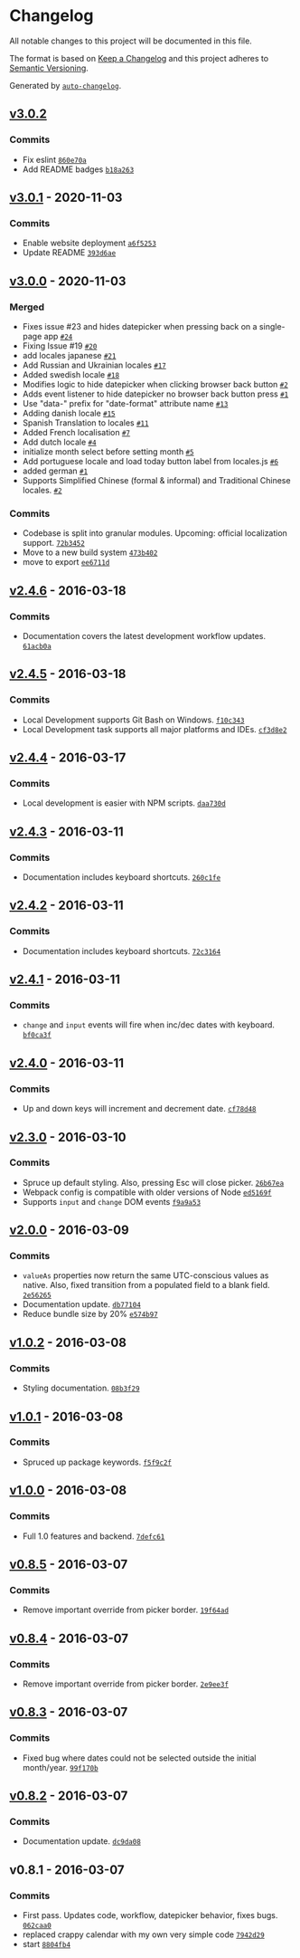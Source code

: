 # Changelog

All notable changes to this project will be documented in this file.

The format is based on [Keep a Changelog](https://keepachangelog.com/en/1.0.0/)
and this project adheres to [Semantic Versioning](https://semver.org/spec/v2.0.0.html).

Generated by [`auto-changelog`](https://github.com/CookPete/auto-changelog).

## [v3.0.2](https://github.com/little-core-labs/date-input-polyfill/compare/v3.0.1...v3.0.2)

### Commits

- Fix eslint [`860e70a`](https://github.com/little-core-labs/date-input-polyfill/commit/860e70a3775fc9842b408cc81c0ff04a39c0bcb6)
- Add README badges [`b18a263`](https://github.com/little-core-labs/date-input-polyfill/commit/b18a2632965a7edb793c9d6fa51fab742de86a6b)

## [v3.0.1](https://github.com/little-core-labs/date-input-polyfill/compare/v3.0.0...v3.0.1) - 2020-11-03

### Commits

- Enable website deployment [`a6f5253`](https://github.com/little-core-labs/date-input-polyfill/commit/a6f5253fdda6d875251bd05bd78df9875fe8510f)
- Update README [`393d6ae`](https://github.com/little-core-labs/date-input-polyfill/commit/393d6aef34ae7f89a91a9143c56c25264915ce58)

## [v3.0.0](https://github.com/little-core-labs/date-input-polyfill/compare/v2.4.6...v3.0.0) - 2020-11-03

### Merged

- Fixes issue #23 and hides datepicker when pressing back on a single-page app [`#24`](https://github.com/little-core-labs/date-input-polyfill/pull/24)
- Fixing Issue #19 [`#20`](https://github.com/little-core-labs/date-input-polyfill/pull/20)
- add locales japanese [`#21`](https://github.com/little-core-labs/date-input-polyfill/pull/21)
- Add Russian and Ukrainian locales [`#17`](https://github.com/little-core-labs/date-input-polyfill/pull/17)
- Added swedish locale [`#18`](https://github.com/little-core-labs/date-input-polyfill/pull/18)
- Modifies logic to hide datepicker when clicking browser back button [`#2`](https://github.com/little-core-labs/date-input-polyfill/pull/2)
- Adds event listener to hide datepicker no browser back button press [`#1`](https://github.com/little-core-labs/date-input-polyfill/pull/1)
- Use "data-" prefix for "date-format" attribute name [`#13`](https://github.com/little-core-labs/date-input-polyfill/pull/13)
- Adding danish locale [`#15`](https://github.com/little-core-labs/date-input-polyfill/pull/15)
- Spanish Translation to locales [`#11`](https://github.com/little-core-labs/date-input-polyfill/pull/11)
- Added French localisation [`#7`](https://github.com/little-core-labs/date-input-polyfill/pull/7)
- Add dutch locale [`#4`](https://github.com/little-core-labs/date-input-polyfill/pull/4)
- initialize month select before setting month [`#5`](https://github.com/little-core-labs/date-input-polyfill/pull/5)
- Add portuguese locale and load today button label from locales.js [`#6`](https://github.com/little-core-labs/date-input-polyfill/pull/6)
- added german [`#1`](https://github.com/little-core-labs/date-input-polyfill/pull/1)
- Supports Simplified Chinese (formal & informal) and Traditional Chinese locales. [`#2`](https://github.com/little-core-labs/date-input-polyfill/pull/2)

### Commits

- Codebase is split into granular modules. Upcoming: official localization support. [`72b3452`](https://github.com/little-core-labs/date-input-polyfill/commit/72b3452b226d5d6fb5874aea99ef842c84b5ced3)
- Move to a new build system [`473b402`](https://github.com/little-core-labs/date-input-polyfill/commit/473b402cd1afba8ab73a659141a80a33aad4cc07)
- move to export [`ee6711d`](https://github.com/little-core-labs/date-input-polyfill/commit/ee6711d8034d26655ca73377fc0055e18c905127)

## [v2.4.6](https://github.com/little-core-labs/date-input-polyfill/compare/v2.4.5...v2.4.6) - 2016-03-18

### Commits

- Documentation covers the latest development workflow updates. [`61acb0a`](https://github.com/little-core-labs/date-input-polyfill/commit/61acb0ae4eb7393c01aefc51a713e102994f1669)

## [v2.4.5](https://github.com/little-core-labs/date-input-polyfill/compare/v2.4.4...v2.4.5) - 2016-03-18

### Commits

- Local Development supports Git Bash on Windows. [`f10c343`](https://github.com/little-core-labs/date-input-polyfill/commit/f10c343382eb0bb02d84df7db048cc4ce6ea3b12)
- Local Development task supports all major platforms and IDEs. [`cf3d8e2`](https://github.com/little-core-labs/date-input-polyfill/commit/cf3d8e246c3bdd99cef360c24fe3b58b707dee8b)

## [v2.4.4](https://github.com/little-core-labs/date-input-polyfill/compare/v2.4.3...v2.4.4) - 2016-03-17

### Commits

- Local development is easier with NPM scripts. [`daa730d`](https://github.com/little-core-labs/date-input-polyfill/commit/daa730dd1398ec507061fd09c5342fb59227b40b)

## [v2.4.3](https://github.com/little-core-labs/date-input-polyfill/compare/v2.4.2...v2.4.3) - 2016-03-11

### Commits

- Documentation includes keyboard shortcuts. [`260c1fe`](https://github.com/little-core-labs/date-input-polyfill/commit/260c1fe072054943bebae620bad8ad86608cc6cd)

## [v2.4.2](https://github.com/little-core-labs/date-input-polyfill/compare/v2.4.1...v2.4.2) - 2016-03-11

### Commits

- Documentation includes keyboard shortcuts. [`72c3164`](https://github.com/little-core-labs/date-input-polyfill/commit/72c316481b8af2f86efec93a51e5ad50dd402f64)

## [v2.4.1](https://github.com/little-core-labs/date-input-polyfill/compare/v2.4.0...v2.4.1) - 2016-03-11

### Commits

- `change` and `input` events will fire when inc/dec dates with keyboard. [`bf0ca3f`](https://github.com/little-core-labs/date-input-polyfill/commit/bf0ca3f6c3ca9f2481466bc3f698d97d1a80d816)

## [v2.4.0](https://github.com/little-core-labs/date-input-polyfill/compare/v2.3.0...v2.4.0) - 2016-03-11

### Commits

- Up and down keys will increment and decrement date. [`cf78d48`](https://github.com/little-core-labs/date-input-polyfill/commit/cf78d48de319714ca27ec2f4e4968294bb7a47ac)

## [v2.3.0](https://github.com/little-core-labs/date-input-polyfill/compare/v2.0.0...v2.3.0) - 2016-03-10

### Commits

- Spruce up default styling. Also, pressing Esc will close picker. [`26b67ea`](https://github.com/little-core-labs/date-input-polyfill/commit/26b67eaa088235cee3595e76dec561542338523e)
- Webpack config is compatible with older versions of Node [`ed5169f`](https://github.com/little-core-labs/date-input-polyfill/commit/ed5169f32f10c73c6aef4f41fef1838762b34cf0)
- Supports `input` and `change` DOM events [`f9a9a53`](https://github.com/little-core-labs/date-input-polyfill/commit/f9a9a5386848b092add2395dc7be9c54c7d42ddc)

## [v2.0.0](https://github.com/little-core-labs/date-input-polyfill/compare/v1.0.2...v2.0.0) - 2016-03-09

### Commits

- `valueAs` properties now return the same UTC-conscious values as native. Also, fixed transition from a populated field to a blank field. [`2e56265`](https://github.com/little-core-labs/date-input-polyfill/commit/2e56265a00f052b0481f00080330b9eb0def222b)
- Documentation update. [`db77104`](https://github.com/little-core-labs/date-input-polyfill/commit/db7710420bfdeff638fa4fcde491050e4a91fb1f)
- Reduce bundle size by 20% [`e574b97`](https://github.com/little-core-labs/date-input-polyfill/commit/e574b970dc590f5fc704e884d837838227538d6f)

## [v1.0.2](https://github.com/little-core-labs/date-input-polyfill/compare/v1.0.1...v1.0.2) - 2016-03-08

### Commits

- Styling documentation. [`08b3f29`](https://github.com/little-core-labs/date-input-polyfill/commit/08b3f290c361b979689390cdea6139d9b77ca71c)

## [v1.0.1](https://github.com/little-core-labs/date-input-polyfill/compare/v1.0.0...v1.0.1) - 2016-03-08

### Commits

- Spruced up package keywords. [`f5f9c2f`](https://github.com/little-core-labs/date-input-polyfill/commit/f5f9c2f0b6927562fc4d898f39ae4726aff539a1)

## [v1.0.0](https://github.com/little-core-labs/date-input-polyfill/compare/v0.8.5...v1.0.0) - 2016-03-08

### Commits

- Full 1.0 features and backend. [`7defc61`](https://github.com/little-core-labs/date-input-polyfill/commit/7defc61ccd4483b321b7d21aa9b69e752e73a175)

## [v0.8.5](https://github.com/little-core-labs/date-input-polyfill/compare/v0.8.4...v0.8.5) - 2016-03-07

### Commits

- Remove important override from picker border. [`19f64ad`](https://github.com/little-core-labs/date-input-polyfill/commit/19f64ad6ba67e32c89490b4974708a1762202ce6)

## [v0.8.4](https://github.com/little-core-labs/date-input-polyfill/compare/v0.8.3...v0.8.4) - 2016-03-07

### Commits

- Remove important override from picker border. [`2e9ee3f`](https://github.com/little-core-labs/date-input-polyfill/commit/2e9ee3fc9c746207c3baf588dc91dc47a0ee416a)

## [v0.8.3](https://github.com/little-core-labs/date-input-polyfill/compare/v0.8.2...v0.8.3) - 2016-03-07

### Commits

- Fixed bug where dates could not be selected outside the initial month/year. [`99f170b`](https://github.com/little-core-labs/date-input-polyfill/commit/99f170b8952b626d84621280bcc9b813a78649b1)

## [v0.8.2](https://github.com/little-core-labs/date-input-polyfill/compare/v0.8.1...v0.8.2) - 2016-03-07

### Commits

- Documentation update. [`dc9da08`](https://github.com/little-core-labs/date-input-polyfill/commit/dc9da08699cd3de28ece3f32419b50e7d1e31c4f)

## v0.8.1 - 2016-03-07

### Commits

- First pass. Updates code, workflow, datepicker behavior, fixes bugs. [`062caa0`](https://github.com/little-core-labs/date-input-polyfill/commit/062caa0628e355b08cbe02eadabe54795e96240c)
- replaced crappy calendar with my own very simple code [`7942d29`](https://github.com/little-core-labs/date-input-polyfill/commit/7942d296dccc0230bf38511ebd5bf81471c1f141)
- start [`8804fb4`](https://github.com/little-core-labs/date-input-polyfill/commit/8804fb4c184837a6f0dc4e75b87dd61bcc9a0cab)
